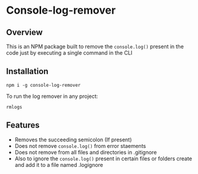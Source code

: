 # Console-log-remover

## Overview

This is an NPM package built to remove the `console.log()` present in the code just by executing a single command in the CLI

## Installation

```
npm i -g console-log-remover
```

To run the log remover in any project:

```
rmlogs
```

## Features

-   Removes the succeeding semicolon (If present)
-   Does not remove `console.log()` from error staements
-   Does not remove from all files and directories in .gitignore
-   Also to ignore the `console.log()` present in certain files or folders create and add it to a file named .logignore
